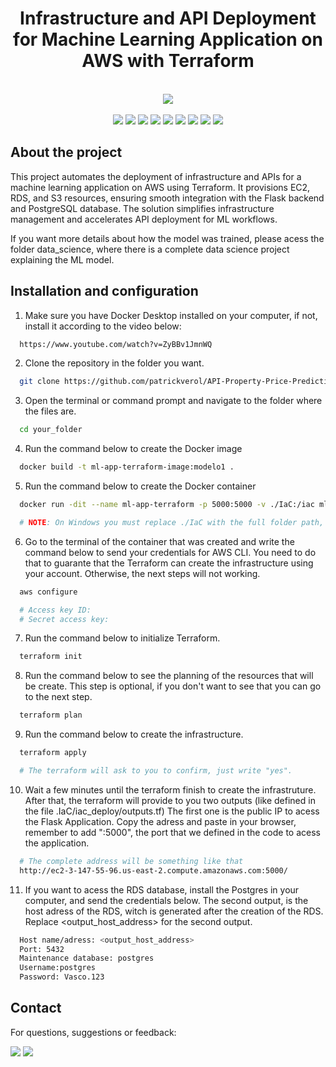 <h1 align="center">
    Infrastructure and API Deployment for Machine Learning Application on AWS with Terraform
</h1>

<br>
    <div align="center">
        <a><img src="https://github.com/user-attachments/assets/524ff94a-1e8e-402f-8a56-ac1d6bec54d9"></a> 
    </div>
</br>

<div align="center">
    <a href = "https://www.python.org/" target="_blank"><img src="https://img.shields.io/badge/Python-14354C?style=for-the-badge&logo=python&logoColor=white" target="_blank"></a>
    <a href = "https://developer.hashicorp.com/terraform/docs"><img src="https://img.shields.io/badge/terraform-%235835CC.svg?style=for-the-badge&logo=terraform&logoColor=white" target="_blank"></a>
    <a href = "https://docs.aws.amazon.com/"><img src="https://img.shields.io/badge/AWS-%23FF9900.svg?style=for-the-badge&logo=amazon-aws&logoColor=white" target="_blank"></a>
    <a href = "https://docs.docker.com/"><img src="https://img.shields.io/badge/docker-%230db7ed.svg?style=for-the-badge&logo=docker&logoColor=white" target="_blank"></a>
    <a href = "https://www.postgresql.org/docs/"><img src="https://img.shields.io/badge/postgres-%23316192.svg?style=for-the-badge&logo=postgresql&logoColor=white" target="_blank"></a>
    <a href = "https://flask.palletsprojects.com/en/3.0.x/"><img src="https://img.shields.io/badge/flask-%23000.svg?style=for-the-badge&logo=flask&logoColor=white" target="_blank"></a>
    <a href = "https://scikit-learn.org/stable/"><img src="https://img.shields.io/badge/scikit--learn-%23F7931E.svg?style=for-the-badge&logo=scikit-learn&logoColor=white" target="_blank"></a>
    <a href = "https://pandas.pydata.org/docs/index.html"><img src="https://img.shields.io/badge/pandas-%23150458.svg?style=for-the-badge&logo=pandas&logoColor=white" target="_blank"></a>
    <a href = "https://numpy.org/doc/"><img src="https://img.shields.io/badge/numpy-%23013243.svg?style=for-the-badge&logo=numpy&logoColor=white" target="_blank"></a>
</div> 

## About the project

This project automates the deployment of infrastructure and APIs for a machine learning application on AWS using Terraform. It provisions EC2, RDS, and S3 resources, ensuring smooth integration with the Flask backend and PostgreSQL database. The solution simplifies infrastructure management and accelerates API deployment for ML workflows.

If you want more details about how the model was trained, please acess the folder data_science, where there is a complete data science project explaining the ML model.

## Installation and configuration

  1. Make sure you have Docker Desktop installed on your computer, if not, install it according to the video below:

```bash
  https://www.youtube.com/watch?v=ZyBBv1JmnWQ
```

  2. Clone the repository in the folder you want.

```bash
  git clone https://github.com/patrickverol/API-Property-Price-Prediction-Tool
```
  3. Open the terminal or command prompt and navigate to the folder where the files are.

```bash
  cd your_folder
```
  4. Run the command below to create the Docker image

```bash
  docker build -t ml-app-terraform-image:modelo1 .
```
  5. Run the command below to create the Docker container

```bash
  docker run -dit --name ml-app-terraform -p 5000:5000 -v ./IaC:/iac ml-app-terraform-image:modelo1 /bin/bash

  # NOTE: On Windows you must replace ./IaC with the full folder path, for example: E:\Documentos_Novos\01_Projetos\Airbnb\IaC
```
  6. Go to the terminal of the container that was created and write the command below to send your credentials for AWS CLI.
  You need to do that to guarante that the Terraform can create the infrastructure using your account. Otherwise, the next steps will not working.
```bash
  aws configure

  # Access key ID:
  # Secret access key:
```
  7. Run the command below to initialize Terraform.

```bash
  terraform init
```
  8. Run the command below to see the planning of the resources that will be create.
  This step is optional, if you don't want to see that you can go to the next step.
```bash
  terraform plan
```
  9. Run the command below to create the infrastructure.
```bash
  terraform apply

  # The terraform will ask to you to confirm, just write "yes".
```
  10. Wait a few minutes until the terraform finish to create the infrastruture. 
  After that, the terraform will provide to you two outputs (like defined in the file .IaC/iac_deploy/outputs.tf)
  The first one is the public IP to acess the Flask Application.
  Copy the adress and paste in your browser, remember to add ":5000", the port that we defined in the code to acess the application. 
```bash
  # The complete address will be something like that
  http://ec2-3-147-55-96.us-east-2.compute.amazonaws.com:5000/
```
  11. If you want to acess the RDS database, install the Postgres in your computer, and send the credentials below.
  The second output, is the host adress of the RDS, witch is generated after the creation of the RDS.
  Replace <output_host_address> for the second output.
```bash
  Host name/adress: <output_host_address>
  Port: 5432
  Maintenance database: postgres
  Username:postgres
  Password: Vasco.123
```


## Contact

For questions, suggestions or feedback:

<div>
    <a href="https://www.linkedin.com/in/patrick-verol/" target="_blank"><img src="https://img.shields.io/badge/-LinkedIn-%230077B5?style=for-the-badge&logo=linkedin&logoColor=white" target="_blank"></a> 
    <a href = "mailto:patrickverol@gmail.com"><img src="https://img.shields.io/badge/-Gmail-%23333?style=for-the-badge&logo=gmail&logoColor=white" target="_blank"></a>
</div> 
